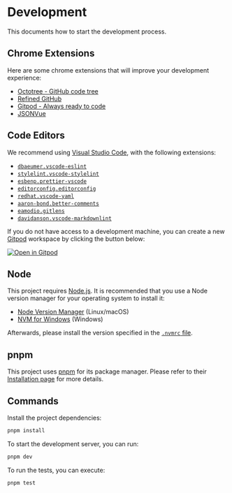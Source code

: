 # Development

This documents how to start the development process.

## Chrome Extensions

Here are some chrome extensions that will improve your development experience:

- [Octotree - GitHub code tree](https://chrome.google.com/webstore/detail/octotree-github-code-tree/bkhaagjahfmjljalopjnoealnfndnagc)
- [Refined GitHub](https://chrome.google.com/webstore/detail/refined-github/hlepfoohegkhhmjieoechaddaejaokhf)
- [Gitpod - Always ready to code](https://chrome.google.com/webstore/detail/gitpod-always-ready-to-co/dodmmooeoklaejobgleioelladacbeki)
- [JSONVue](https://chrome.google.com/webstore/detail/jsonvue/chklaanhfefbnpoihckbnefhakgolnmc)

## Code Editors

We recommend using [Visual Studio Code](https://code.visualstudio.com/), with the following extensions:

- [`dbaeumer.vscode-eslint`](https://marketplace.visualstudio.com/items?itemName=dbaeumer.vscode-eslint)
- [`stylelint.vscode-stylelint`](https://marketplace.visualstudio.com/items?itemName=stylelint.vscode-stylelint)
- [`esbenp.prettier-vscode`](https://marketplace.visualstudio.com/items?itemName=esbenp.prettier-vscode)
- [`editorconfig.editorconfig`](https://marketplace.visualstudio.com/items?itemName=editorconfig.editorconfig)
- [`redhat.vscode-yaml`](https://marketplace.visualstudio.com/items?itemName=redhat.vscode-yaml)
- [`aaron-bond.better-comments`](https://marketplace.visualstudio.com/items?itemName=aaron-bond.better-comments)
- [`eamodio.gitlens`](https://marketplace.visualstudio.com/items?itemName=eamodio.gitlens)
- [`davidanson.vscode-markdownlint`](https://marketplace.visualstudio.com/items?itemName=davidanson.vscode-markdownlint)

If you do not have access to a development machine, you can create a new [Gitpod](https://gitpod.io/) workspace by clicking the button below:

[![Open in Gitpod](https://gitpod.io/button/open-in-gitpod.svg)](https://gitpod.io/#https://github.com/wandering-inndex/titan)

## Node

This project requires [Node.js](https://nodejs.org/). It is recommended that you use a Node version manager for your operating system to install it:

- [Node Version Manager](https://github.com/nvm-sh/nvm) (Linux/macOS)
- [NVM for Windows](https://github.com/coreybutler/nvm-windows) (Windows)

Afterwards, please install the version specified in the [`.nvmrc` file](./.nvmrc).

## pnpm

This project uses [pnpm](https://pnpm.io/) for its package manager. Please refer to their [Installation page](https://pnpm.io/installation) for more details.

## Commands

Install the project dependencies:

```bash
pnpm install
```

To start the development server, you can run:

```bash
pnpm dev
```

To run the tests, you can execute:

```bash
pnpm test
```
